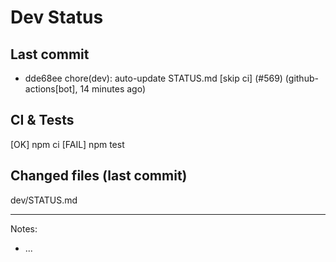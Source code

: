 # Dev Status

## Last commit
- dde68ee chore(dev): auto-update STATUS.md [skip ci] (#569) (github-actions[bot], 14 minutes ago)
## CI & Tests
[OK] npm ci
[FAIL] npm test

## Changed files (last commit)
dev/STATUS.md

---
Notes:
- ...
